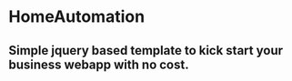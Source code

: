 # HomeAutomation
## Simple jquery based template to kick start your business webapp with no cost. 


